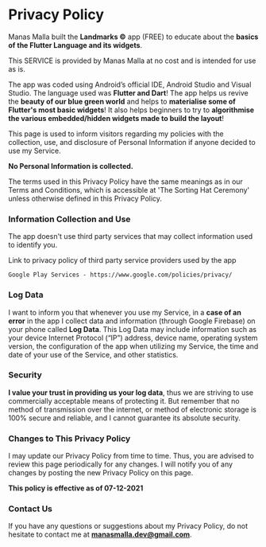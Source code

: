 # **Privacy Policy**

Manas Malla built the **Landmarks ©** app (FREE) to educate about the **basics of the Flutter Language and its widgets**.

This SERVICE is provided by Manas Malla at no cost and is intended for use as is.

The app was coded using Android’s official IDE, Android Studio and Visual Studio. The language used was **Flutter and Dart**!
The app helps us revive the **beauty of our blue green world** and helps to **materialise some of Flutter's most basic widgets**! It also helps beginners to try to **algorithmise the various embedded/hidden widgets made to build the layout**!

This page is used to inform visitors regarding my policies with the collection, use, and disclosure of Personal Information if anyone decided to use my Service.

**No Personal Information is collected.**

The terms used in this Privacy Policy have the same meanings as in our Terms and Conditions, which is accessible at 'The Sorting Hat Ceremony' unless otherwise defined in this Privacy Policy.

### Information Collection and Use 

The app doesn't use third party services that may collect information used to identify you.

Link to privacy policy of third party service providers used by the app

    Google Play Services - https://www.google.com/policies/privacy/

### Log Data 

I want to inform you that whenever you use my Service, in a **case of an error** in the app I collect data and information (through Google Firebase) on your phone called **Log Data**. This Log Data may include information such as your device Internet Protocol (“IP”) address, device name, operating system version, the configuration of the app when utilizing my Service, the time and date of your use of the Service, and other statistics.

### Security

**I value your trust in providing us your log data**, thus we are striving to use commercially acceptable means of protecting it. But remember that no method of transmission over the internet, or method of electronic storage is 100% secure and reliable, and I cannot guarantee its absolute security.

### Changes to This Privacy Policy

I may update our Privacy Policy from time to time. Thus, you are advised to review this page periodically for any changes. I will notify you of any changes by posting the new Privacy Policy on this page.

**This policy is effective as of 07-12-2021**

### Contact Us

If you have any questions or suggestions about my Privacy Policy, do not hesitate to contact me at **manasmalla.dev@gmail.com**.
